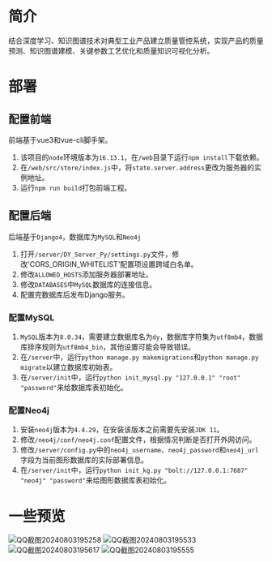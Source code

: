 # 简介
结合深度学习、知识图谱技术对典型工业产品建立质量管控系统，实现产品的质量预测、知识图谱建模、关键参数工艺优化和质量知识可视化分析。

# 部署
## 配置前端
前端基于vue3和vue-cli脚手架。
1. 该项目的`node`环境版本为`16.13.1`，在`/web`目录下运行`npm install`下载依赖。
2. 在`/web/src/store/index.js`中，将`state.server.address`更改为服务器的实例地址。
3. 运行`npm run build`打包前端工程。
## 配置后端
后端基于`Django4`，数据库为`MySQL`和`Neo4j`
1. 打开`/server/DY_Server_Py/settings.py`文件，修改'CORS_ORIGIN_WHITELIST'配置项设置跨域白名单。
2. 修改`ALLOWED_HOSTS`添加服务器部署地址。
3. 修改`DATABASES`中`MySQL`数据库的连接信息。
4. 配置完数据库后发布Django服务。
### 配置MySQL
1. `MySQL`版本为`8.0.34`，需要建立数据库名为`dy`，数据库字符集为`utf8mb4`，数据库排序规则为`utf8mb4_bin`，其他设置可能会导致错误。
2. 在`/server`中，运行`python manage.py makemigrations`和`python manage.py migrate`以建立数据库初始表。
3. 在`/server/init`中，运行`python init_mysql.py "127.0.0.1" "root" "password"`来给数据库表初始化。
### 配置Neo4j
1. 安装`neo4j`版本为`4.4.29`，在安装该版本之前需要先安装`JDK 11`。
2. 修改`/neo4j/conf/neo4j.conf`配置文件，根据情况判断是否打开外网访问。
3. 修改`/server/config.py`中的`neo4j_username`、`neo4j_password`和`neo4j_url`字段为当前图形数据库的实际部署信息。
3. 在`/server/init`中，运行`python init_kg.py "bolt://127.0.0.1:7687" "neo4j" "password"`来给图形数据库表初始化。
# 一些预览

![QQ截图20240803195258](https://github.com/user-attachments/assets/2a17b837-c31d-4f00-b12a-46c1ac326b4d)
![QQ截图20240803195533](https://github.com/user-attachments/assets/6055046e-c601-47e1-8c5f-977cd4432d8f)
![QQ截图20240803195617](https://github.com/user-attachments/assets/e99cb241-03a0-47b6-911e-38bd9a87ef43)
![QQ截图20240803195555](https://github.com/user-attachments/assets/66bcb523-d248-4032-bad0-4feebe4d2088)
